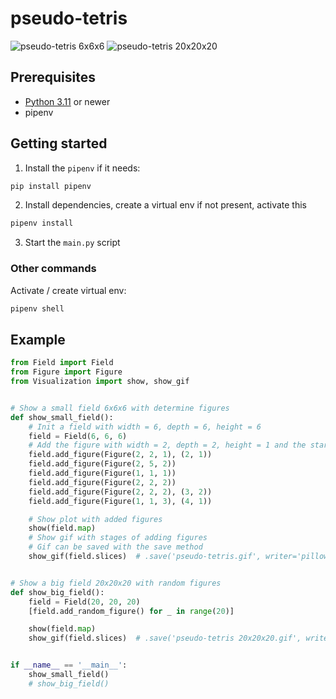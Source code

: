 # pseudo-tetris

![pseudo-tetris 6x6x6](https://user-images.githubusercontent.com/37639183/208927676-64476bcd-8051-4468-9788-0c2cf0227f75.gif)
![pseudo-tetris 20x20x20](https://user-images.githubusercontent.com/37639183/208927854-15b701fd-cd45-4f1c-8e61-5676977caac7.gif)

## Prerequisites

* [Python 3.11](https://www.python.org/downloads/) or newer
* pipenv

## Getting started

1. Install the `pipenv` if it needs:

```sh
pip install pipenv
```

2. Install dependencies, create a virtual env if not present, activate this

```sh
pipenv install
```

3. Start the `main.py` script

### Other commands

Activate / create virtual env:

```sh
pipenv shell
```

## Example

```python
from Field import Field
from Figure import Figure
from Visualization import show, show_gif


# Show a small field 6x6x6 with determine figures
def show_small_field():
    # Init a field with width = 6, depth = 6, height = 6
    field = Field(6, 6, 6)
    # Add the figure with width = 2, depth = 2, height = 1 and the start position width = 2, depth = 1 of field
    field.add_figure(Figure(2, 2, 1), (2, 1))
    field.add_figure(Figure(2, 5, 2))
    field.add_figure(Figure(1, 1, 1))
    field.add_figure(Figure(2, 2, 2))
    field.add_figure(Figure(2, 2, 2), (3, 2))
    field.add_figure(Figure(1, 1, 3), (4, 1))

    # Show plot with added figures
    show(field.map)
    # Show gif with stages of adding figures 
    # Gif can be saved with the save method
    show_gif(field.slices)  # .save('pseudo-tetris.gif', writer='pillow', fps=5)


# Show a big field 20x20x20 with random figures
def show_big_field():
    field = Field(20, 20, 20)
    [field.add_random_figure() for _ in range(20)]

    show(field.map)
    show_gif(field.slices)  # .save('pseudo-tetris 20x20x20.gif', writer='pillow', fps=30)


if __name__ == '__main__':
    show_small_field()
    # show_big_field()

```
